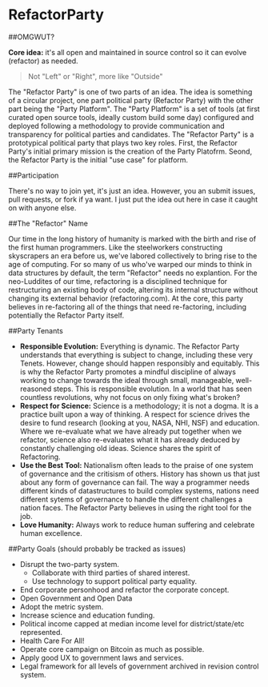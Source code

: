 # RefactorParty

##OMGWUT?

**Core idea:** it's all open and maintained in source control so it can evolve (refactor) as needed.

 > Not "Left" or "Right", more like "Outside"

The "Refactor Party" is one of two parts of an idea. The idea is something of a circular project, one part political party (Refactor Party) with the other part being the "Party Platform". The "Party Platform" is a set of tools (at first curated open source tools, ideally custom build some day) configured and deployed following a methodology to provide communication and transparency for political parties and candidates. The "Refactor Party" is a prototypical political party that plays two key roles. First, the Refactor Party's initial primary mission is the creation of the Party Platofrm. Seond, the Refactor Party is the initial "use case" for platform. 

##Participation

There's no way to join yet, it's just an idea. However, you an submit issues, pull requests, or fork if ya want. I just put the idea out here in case it caught on with anyone else.

##The "Refactor" Name

Our time in the long history of humanity is marked with the birth and rise of the first human programmers. Like the steelworkers constructing skyscrapers an era before us, we've labored collectively to bring rise to the age of computing. For so many of us who've warped our minds to think in data structures by default, the term "Refactor" needs no explantion. For the neo-Luddites of our time, refactoring is a disciplined technique for restructuring an existing body of code, altering its internal structure without changing its external behavior (refactoring.com). At the core, this party believes in re-factoring all of the things that need re-factoring, including potentially the Refactor Party itself.

##Party Tenants
  - **Responsible Evolution:** Everything is dynamic. The Refactor Party understands that everything is subject to change, including these very Tenets. However, change should happen responsibly and equitably. This is why the Refactor Party promotes a mindful discipline of always working to change towards the ideal through small, manageable, well-reasoned steps. This is responsible evolution. In a world that has seen countless revolutions, why not focus on only fixing what's broken?
  - **Respect for Science:** Science is a methodology; it is not a dogma. It is a practice built upon a way of thinking. A respect for science drives the desire to fund research (looking at you, NASA, NHI, NSF) and education. Where we re-evaluate what we have already put together when we refactor, science also re-evaluates what it has already deduced by constantly challenging old ideas. Science shares the spirit of Refactoring.
  - **Use the Best Tool:** Nationalism often leads to the praise of one system of governance and the critisism of others. History has shown us that just about any form of governance can fail. The way a programmer needs different kinds of datastructures to build complex systems, nations need different sytems of governance to handle the different challenges a nation faces. The Refactor Party believes in using the right tool for the job.
  - **Love Humanity:** Always work to reduce human suffering and celebrate human excellence. 

##Party Goals (should probably be tracked as issues)
  - Disrupt the two-party system. 
    + Collaborate with third parties of shared interest.
    + Use technology to support political party equality. 
  - End corporate personhood and refactor the corporate concept. 
  - Open Government and Open Data
  - Adopt the metric system.
  - Increase science and education funding.
  - Political income capped at median income level for district/state/etc represented.
  - Health Care For All!
  - Operate core campaign on Bitcoin as much as possible.
  - Apply good UX to government laws and services.
  - Legal framework for all levels of government archived in revision control system.

 
  

